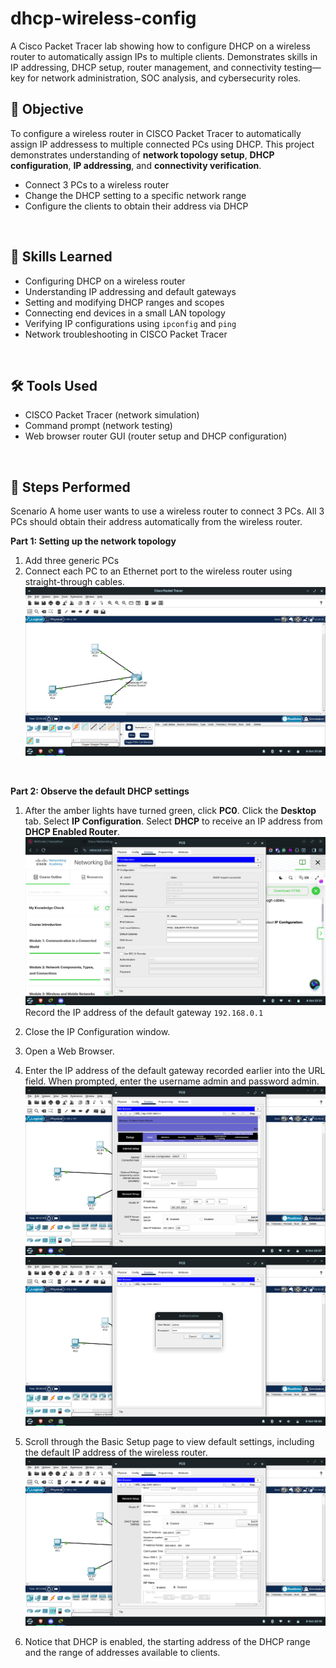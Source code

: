 # dhcp-wireless-config
A Cisco Packet Tracer lab showing how to configure DHCP on a wireless router to automatically assign IPs to multiple clients. Demonstrates skills in IP addressing, DHCP setup, router management, and connectivity testing—key for network administration, SOC analysis, and cybersecurity roles.

## 📌 Objective
To configure a wireless router in CISCO Packet Tracer to automatically assign IP addressess to multiple connected PCs using DHCP. This project demonstrates understanding of **network topology setup**, **DHCP configuration**, **IP addressing**, and **connectivity verification**.
- Connect 3 PCs to a wireless router
- Change the DHCP setting to a specific network range
- Configure the clients to obtain their address via DHCP
<br>

## 🧠 Skills Learned
- Configuring DHCP on a wireless router
- Understanding IP addressing and default gateways
- Setting and modifying DHCP ranges and scopes
- Connecting end devices in a small LAN topology
- Verifying IP configurations using `ipconfig` and `ping`
- Network troubleshooting in CISCO Packet Tracer
<br>

## 🛠 Tools Used
- CISCO Packet Tracer (network simulation)
- Command prompt (network testing)
- Web browser router GUI (router setup and DHCP configuration)
<br>

## 🔎 Steps Performed
Scenario
A home user wants to use a wireless router to connect 3 PCs. All 3 PCs should obtain their address automatically from the wireless router.

**Part 1: Setting up the network topology**
1. Add three generic PCs
2. Connect each PC to an Ethernet port to the wireless router using straight-through cables.
![A screenshot of 3 PCs connected to a wireless router](images/part1.png "A picture of 3 PCs conneted to a wireless router")
<br>

**Part 2: Observe the default DHCP settings**
1. After the amber lights have turned green, click **PC0**. Click the **Desktop** tab. Select **IP Configuration**. Select **DHCP** to receive an IP address from **DHCP Enabled Router**.
![A screenshot of PC0 IP configuration](images/part2a.png "A picture of the IP Configuration of PC0")
Record the IP address of the default gateway
`192.168.0.1`


2. Close the IP Configuration window.
3. Open a Web Browser.
4. Enter the IP address of the default gateway recorded earlier into the URL field. When prompted, enter the username admin and password admin.
![A screenshot of the browser showing the default gateway web page](images/part2d.png "A picture of the IP address default gateway in the URL field")
![A screenshot of the login page for the default gateway web page](images/part2da.png "A picture of the login page")
5. Scroll through the Basic Setup page to view default settings, including the default IP address of the wireless router.
![A screenshot of the basic setup of the default gateway](images/part2e.png "A picture of the default gateway defaults settings")
6. Notice that DHCP is enabled, the starting address of the DHCP range and the range of addresses available to clients.
<br>